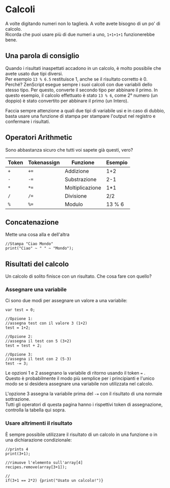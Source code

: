 # Calcoli

A volte digitando numeri non lo taglierà. A volte avete bisogno di un po' di calcolo.  
Ricorda che puoi usare più di due numeri a uno, `1+1+1+1` funzionerebbe bene.

## Una parola di consiglio

Quando i risultati inaspettati accadono in un calcolo, è molto possibile che avete usato due tipi diversi.  
Per esempio `13 % 6.5` restituisce 1, anche se il risultato corretto è 0. Perché? ZenScript esegue sempre i suoi calcoli con due variabili dello stesso tipo. Per questo, converte il secondo tipo per abbinare il primo. In questo esempio, il calcolo effettuato è stato `13 % 6`, come 2° numero (un doppio) è stato convertito per abbinare il primo (un Intero).

Faccia sempre attenzione a quali due tipi di variabile usi e in caso di dubbio, basta usare una funzione di stampa per stampare l'output nel registro e confermare i risultati.

## Operatori Arithmetic

Sono abbastanza sicuro che tutti voi sapete già questi, vero?

| Token | Tokenassign | Funzione        | Esempio |
| ----- | ----------- | --------------- | ------- |
| `+`   | `+=`        | Addizione       | 1+2     |
| `-`   | `-=`        | Substrazione    | 2-1     |
| `*`   | `*=`        | Moltiplicazione | 1*1     |
| `/`   | `/=`        | Divisione       | 2/2     |
| `%`   | `%=`        | Modulo          | 13 % 6  |

## Concatenazione

Mette una cosa alla e dell'altra

```zenscript
//Stampa "Ciao Mondo"
print("Ciao" ~ " " ~ "Mondo");
```

## Risultati del calcolo

Un calcolo di solito finisce con un risultato. Che cosa fare con quello?

### Assegnare una variabile

Ci sono due modi per assegnare un valore a una variabile:

```zenscript
var test = 0;

//Opzione 1:
//assegna test con il valore 3 (1+2)
test = 1+2;

//Opzione 2:
//assegna il test con 5 (3+2)
test = test + 2;

//Opzione 3:
//assegna il test con 2 (5-3)
test -= 3;
```

Le opzioni 1 e 2 assegnano la variabile di ritorno usando il token `=` .  
Questo è probabilmente il modo più semplice per i principianti e l'unico modo se si desidera assegnare una variabile non utilizzata nel calcolo.

L'opzione 3 assegna la variabile prima del `-=` con il risultato di una normale sottrazione.  
Tutti gli operatori di questa pagina hanno i rispettivi token di assegnazione, controlla la tabella qui sopra.

### Usare altrimenti il risultato

È sempre possibile utilizzare il risultato di un calcolo in una funzione o in una dichiarazione condizionale:

```zenscript
//prints 4
print(3+1);

//rimuove l'elemento sull'array[4]
recipes.remove(array[3+1]);

//
if(3+1 == 2*2) {print("Usato un calcolo!")}
```